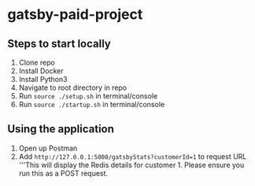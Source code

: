 # gatsby-paid-project

## Steps to start locally

1. Clone repo
2. Install Docker
3. Install Python3
4. Navigate to root directory in repo
5. Run `source ./setup.sh` in terminal/console
6. Run `source ./startup.sh` in terminal/console

## Using the application

1. Open up Postman
2. Add `http://127.0.0.1:5000/gatsbyStats?customerId=1` to request URL
'''This will display the Redis details for customer 1. Please ensure you run this as a POST request.
